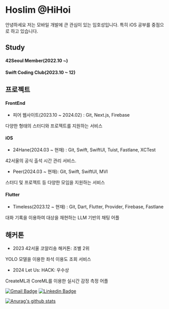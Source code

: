 
<!--
**HiHoi/HiHoi** is a ✨ _special_ ✨ repository because its `README.md` (this file) appears on your GitHub profile.

Here are some ideas to get you started:

- 🔭 I’m currently working on ...
- 🌱 I’m currently learning ...
- 👯 I’m looking to collaborate on ...
- 🤔 I’m looking for help with ...
- 💬 Ask me about ...
- 📫 How to reach me: ...
- 😄 Pronouns: ...
- ⚡ Fun fact: ...
-->

# Hoslim @HiHoi

안녕하세요 저는 모바일 개발에 큰 관심이 있는 임호성입니다.
특히 iOS 공부를 중점으로 하고 있습니다.

## Study

#### 42Seoul Member(2022.10 ~)
#### Swift Coding Club(2023.10 ~ 12)

## 프로젝트

#### FrontEnd

- 피어 웹사이트(2023.10 ~ 2024.02) : Git, Next.js, Firebase
  
다양한 형태의 스터디와 프로젝트를 지원하는 서비스

#### iOS

- 24Hane(2024.03 ~ 현재) : Git, Swift, SwiftUI, Tuist, Fastlane, XCTest

42서울의 공식 출석 시간 관리 서비스.

- Peer(2024.03 ~ 현재): Git, Swift, SwiftUI, MVI

스터디 및 프로젝트 등 다양한 모임을 지원하는 서비스

#### Flutter

- Timeless(2023.12 ~ 현재) : Git, Dart, Flutter, Provider, Firebase, Fastlane

대화 기록을 이용하여 대상을 재현하는 LLM 기반의 채팅 어플

## 해커톤

- 2023 42서울 코알리숑 해커톤: 조별 2위

YOLO 모델을 이용한 좌석 이용도 조회 서비스

- 2024 Let Us: HACK: 우수상
  
CreateML과 CoreML를 이용한 실시간 감정 측정 어플




[![Gmail Badge](https://img.shields.io/badge/Gmail-d14836?style=flat-square&logo=Gmail&logoColor=white&link=mailto:ghtjd5087@gmail.com)](mailto:ghtjd5087@gmail.com)
[![Linkedin Badge](https://img.shields.io/badge/-LinkedIn-blue?style=flat-square&logo=Linkedin&logoColor=white&link=www.linkedin.com/in/hoslim/)](https://www.linkedin.com/in/hoslim/)

[![Anurag's github stats](https://github-readme-stats.vercel.app/api?username=HiHoi)](https://github.com/anuraghazra/github-readme-stats)
